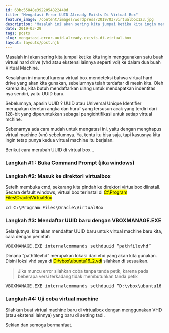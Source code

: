 ```yaml
---
id: 63bc55848e3922054822448d
title: "Mengatasi Error UUID Already Exists Di Virtual Box"
feature_image: /content/images/wordpress/2019/03/virtualbox123.jpg
description: "Masalah ini akan sering kita jumpai ketika kita ingin menggunakan satu buah virtual hard drive (vhd atau ekstensi lainnya seperti vdi) ke…"
date: 2019-03-29
tags: posts
slug: mengatasi-error-uuid-already-exists-di-virtual-box
layout: layouts/post.njk
---
```


<!--kg-card-begin: html-->
<p>Masalah ini akan sering kita jumpai ketika kita ingin menggunakan satu buah virtual hard drive (vhd atau ekstensi lainnya seperti vdi) ke dalam dua buah Virtual Machine. </p>



<p>Kesalahan ini muncul karena virtual box mendeteksi bahwa virtual hard drive yang akan kita gunakan, sebelumnya telah terdaftar di mesin kita. Oleh karena itu, kita butuh mendaftarkan ulang untuk mendapatkan indentitas nya sendiri, yaitu UUID baru.</p>



<p>Sebelumnya, apasih UUID ? UUID atau Universal Unique Identifier merupakan deretan angka dan huruf yang tersusun acak yang terdiri dari 128-bit yang diperuntukkan sebagai pengidntifikasi untuk setiap virtual mchine.</p>



<p>Sebenarnya ada cara mudah untuk mengatasi ini, yaitu dengan menghapus virtual machine (vm) sebelumnya. Ya, tentu itu bisa saja, tapi kasusnya kita ingin tetap punya kedua virtual machine itu berjalan.</p>



<p>Berikut cara merubah UUID di virtual box&#8230;</p>



<h3><strong>Langkah #1 : Buka Command Prompt (jika windows)</strong></h3>



<h3>Langkah #2: Masuk ke direktori virtualbox</h3>



<p>Setelh membuka cmd, sekarang kita pindah ke direktori virtualbox diinstall. Secara default windows, virtual box terinstal di <mark>C:\Program Files\Oracle\VirtualBox</mark></p>



<pre class="wp-block-preformatted">cd C:\Program Files\Oracle\VirtualBox</pre>



<h3>Langkah #3: Mendaftar UUID baru dengan VBOXMANAGE.EXE</h3>



<p>Selanjutnya, kita akan mendaftar UUID baru untuk virtual machine baru kita, cara dengan perintah</p>



<pre class="wp-block-preformatted">VBOXMANAGE.EXE internalcommands sethduuid “pathfilevhd”</pre>



<p>Dimana &#8220;pathfilevhd&#8221; merupakan lokasi dari vhd yang akan kita gunakan. Disini loksi vhd saya di <mark>D:\vbox\ubuntu16_2.vdi</mark> silahkan di sesuaikan.</p>



<blockquote class="wp-block-quote"><p>Jika muncu error silahkan coba tanpa tanda petik, karena pada beberapa versi terkadang tidak membutuhkan tanda petik</p></blockquote>



<pre class="wp-block-preformatted">VBOXMANAGE.EXE internalcommands sethduuid “D:\vbox\ubuntu16_2.vdi”</pre>



<h3>Langkah #4: Uji coba virtual machine</h3>



<p>Silahkan buat virtual machine baru di virtualbox dengan menggunakan VHD (atau ekstensi lainnya) yang baru di setting tadi.</p>



<p>Sekian dan semoga bermanfaat.</p>
<!--kg-card-end: html-->
